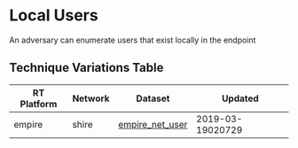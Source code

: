 # Local Users

An adversary can enumerate users that exist locally in the endpoint

## Technique Variations Table

| RT Platform | Network | Dataset | Updated |
| ----------- | ------- | --------- | ------- |
| empire |  shire | [empire_net_user](./empire_net_user.md) | 2019-03-19020729 |